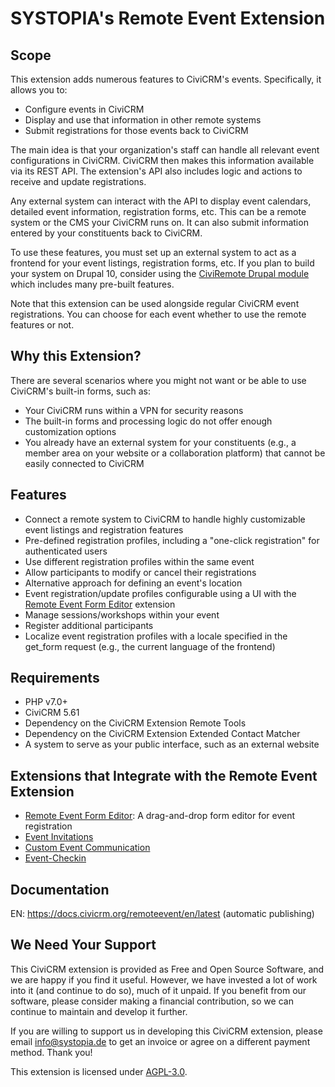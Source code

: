 # SYSTOPIA's Remote Event Extension
## Scope

This extension adds numerous features to CiviCRM's events. Specifically, it 
allows you to:
+ Configure events in CiviCRM
+ Display and use that information in other remote systems
+ Submit registrations for those events back to CiviCRM

The main idea is that your organization's staff can handle all relevant event 
configurations in CiviCRM. CiviCRM then makes this information available via its
REST API. The extension's API also includes logic and actions to receive and 
update registrations.

Any external system can interact with the API to display event calendars, 
detailed event information, registration forms, etc. This can be a remote system
or the CMS your CiviCRM runs on. It can also submit information entered by your 
constituents back to CiviCRM.

To use these features, you must set up an external system to act as a frontend 
for your event listings, registration forms, etc. If you plan to build your 
system on Drupal 10, consider using the 
[CiviRemote Drupal module](https://github.com/systopia/civiremote) which 
includes many pre-built features.

Note that this extension can be used alongside regular CiviCRM event 
registrations. You can choose for each event whether to use the remote features 
or not.

## Why this Extension?
There are several scenarios where you might not want or be able to use CiviCRM's
built-in forms, such as:
+ Your CiviCRM runs within a VPN for security reasons
+ The built-in forms and processing logic do not offer enough customization 
options
+ You already have an external system for your constituents (e.g., a member area
on your website or a collaboration platform) that cannot be easily connected to 
CiviCRM

## Features
+ Connect a remote system to CiviCRM to handle highly customizable event 
listings and registration features
+ Pre-defined registration profiles, including a "one-click registration" for 
authenticated users
+ Use different registration profiles within the same event
+ Allow participants to modify or cancel their registrations
+ Alternative approach for defining an event's location
+ Event registration/update profiles configurable using a UI with the [Remote 
Event Form Editor](https://github.com/systopia/remoteeventformeditor) extension
+ Manage sessions/workshops within your event
+ Register additional participants
+ Localize event registration profiles with a locale specified in the get_form 
request (e.g., the current language of the frontend)

## Requirements
+ PHP v7.0+
+ CiviCRM 5.61
+ Dependency on the CiviCRM Extension Remote Tools
+ Dependency on the CiviCRM Extension Extended Contact Matcher
+ A system to serve as your public interface, such as an external website

## Extensions that Integrate with the Remote Event Extension
+ [Remote
  Event Form Editor](https://github.com/systopia/remoteeventformeditor): 
A drag-and-drop form editor for event registration
+ [Event Invitations](https://github.com/systopia/de.systopia.eventinvitation)
+ [Custom Event Communication](https://github.com/systopia/de.systopia.eventmessages)
+ [Event-Checkin](https://github.com/systopia/de.systopia.eventcheckin)

## Documentation
EN: https://docs.civicrm.org/remoteevent/en/latest (automatic publishing)

## We Need Your Support
This CiviCRM extension is provided as Free and Open Source Software, and we are 
happy if you find it useful. However, we have invested a lot of work into it 
(and continue to do so), much of it unpaid. If you benefit from our software, 
please consider making a financial contribution, so we can continue to maintain 
and develop it further.

If you are willing to support us in developing this CiviCRM extension, please 
email [info@systopia.de](mailto:info@systopia.de) to get an invoice or agree on 
a different payment method.
Thank you!

This extension is licensed under 
[AGPL-3.0](https://www.gnu.org/licenses/agpl-3.0).